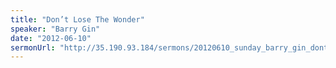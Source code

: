 ```yaml
---
title: "Don’t Lose The Wonder"
speaker: "Barry Gin"
date: "2012-06-10"
sermonUrl: "http://35.190.93.184/sermons/20120610_sunday_barry_gin_dont_lose_the_wonder.mp3"
---
```

